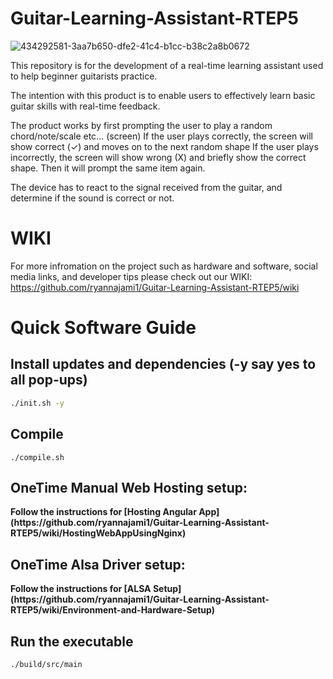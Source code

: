 # Guitar-Learning-Assistant-RTEP5
![434292581-3aa7b650-dfe2-41c4-b1cc-b38c2a8b0672](https://github.com/user-attachments/assets/c2dda934-bd13-4ddb-9ca5-312394a84ffa)


This repository is for the development of a real-time learning assistant used to help beginner guitarists practice. 

The intention with this product is to enable users to effectively learn basic guitar skills with real-time feedback.

The product works by first prompting the user to play a random chord/note/scale etc... (screen)
If the user plays correctly, the screen will show correct (✓) and moves on to the next random shape
If the user plays incorrectly, the screen will show wrong (X) and briefly show the correct shape. Then it will prompt the same item again.

The device has to react to the signal received from the guitar, and determine if the sound is correct or not.

# WIKI
For more infromation on the project such as hardware and software, social media links, and developer tips please check out our WIKI:
https://github.com/ryannajami1/Guitar-Learning-Assistant-RTEP5/wiki

# Quick Software Guide
## Install updates and dependencies (-y say yes to all pop-ups)

```sh
./init.sh -y
```
## Compile
```
./compile.sh
```
## OneTime Manual Web Hosting setup:
<strong>  
  Follow the instructions for [Hosting Angular App](https://github.com/ryannajami1/Guitar-Learning-Assistant-RTEP5/wiki/HostingWebAppUsingNginx)
</strong>


## OneTime Alsa Driver setup:
<strong>  
  Follow the instructions for [ALSA Setup](https://github.com/ryannajami1/Guitar-Learning-Assistant-RTEP5/wiki/Environment-and-Hardware-Setup)
</strong>

## Run the executable
```
./build/src/main
```
